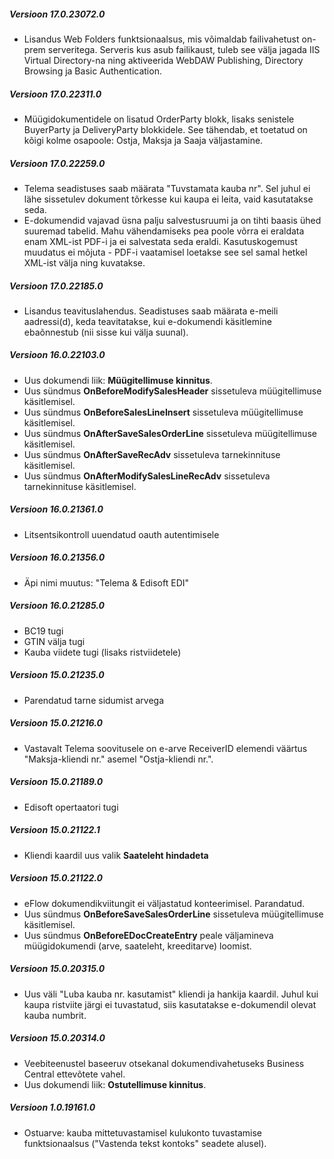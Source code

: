 ---
---

##### Versioon 17.0.23072.0
- Lisandus Web Folders funktsionaalsus, mis võimaldab failivahetust on-prem serveritega. Serveris kus asub failikaust, tuleb see välja jagada IIS Virtual Directory-na ning aktiveerida WebDAW Publishing, Directory Browsing ja Basic Authentication.

##### Versioon 17.0.22311.0
- Müügidokumentidele on lisatud OrderParty blokk, lisaks senistele BuyerParty ja DeliveryParty blokkidele. See tähendab, et toetatud on kõigi kolme osapoole: Ostja, Maksja ja Saaja väljastamine.

##### Versioon 17.0.22259.0
- Telema seadistuses saab määrata "Tuvstamata kauba nr". Sel juhul ei lähe sissetulev dokument tõrkesse kui kaupa ei leita, vaid kasutatakse seda.
- E-dokumendid vajavad üsna palju salvestusruumi ja on tihti baasis ühed suuremad tabelid. Mahu vähendamiseks pea poole võrra ei eraldata enam XML-ist PDF-i ja ei salvestata seda eraldi. Kasutuskogemust muudatus ei mõjuta - PDF-i vaatamisel loetakse see sel samal hetkel XML-ist välja ning kuvatakse.

##### Versioon 17.0.22185.0
- Lisandus teavituslahendus. Seadistuses saab määrata e-meili aadressi(d), keda teavitatakse, kui e-dokumendi käsitlemine ebaõnnestub (nii sisse kui välja suunal).  
  
##### Versioon 16.0.22103.0
- Uus dokumendi liik: **Müügitellimuse kinnitus**.
- Uus sündmus **OnBeforeModifySalesHeader** sissetuleva müügitellimuse käsitlemisel.
- Uus sündmus **OnBeforeSalesLineInsert** sissetuleva müügitellimuse käsitlemisel.
- Uus sündmus **OnAfterSaveSalesOrderLine** sissetuleva müügitellimuse käsitlemisel.
- Uus sündmus **OnAfterSaveRecAdv** sissetuleva tarnekinnituse käsitlemisel.
- Uus sündmus **OnAfterModifySalesLineRecAdv** sissetuleva tarnekinnituse käsitlemisel.

##### Versioon 16.0.21361.0
- Litsentsikontroll uuendatud oauth autentimisele

##### Versioon 16.0.21356.0
- Äpi nimi muutus: "Telema & Edisoft EDI"

##### Versioon 16.0.21285.0
- BC19 tugi
- GTIN välja tugi
- Kauba viidete tugi (lisaks ristviidetele)

##### Versioon 15.0.21235.0
- Parendatud tarne sidumist arvega 
  
##### Versioon 15.0.21216.0
- Vastavalt Telema soovitusele on e-arve ReceiverID elemendi väärtus "Maksja-kliendi nr." asemel "Ostja-kliendi nr.".
  
##### Versioon 15.0.21189.0
- Edisoft opertaatori tugi

##### Versioon 15.0.21122.1
- Kliendi kaardil uus valik **Saateleht hindadeta**

##### Versioon 15.0.21122.0
- eFlow dokumendikviitungit ei väljastatud konteerimisel. Parandatud.
- Uus sündmus **OnBeforeSaveSalesOrderLine** sissetuleva müügitellimuse käsitlemisel.
- Uus sündmus **OnBeforeEDocCreateEntry** peale väljamineva müügidokumendi (arve, saateleht, kreeditarve) loomist.

##### Versioon 15.0.20315.0
- Uus väli "Luba kauba nr. kasutamist" kliendi ja hankija kaardil. Juhul kui kaupa ristviite järgi ei tuvastatud, siis kasutatakse e-dokumendil olevat kauba numbrit.

##### Versioon 15.0.20314.0
- Veebiteenustel baseeruv otsekanal dokumendivahetuseks Business Central ettevõtete vahel.
- Uus dokumendi liik: **Ostutellimuse kinnitus**.

##### Versioon 1.0.19161.0
- Ostuarve: kauba mittetuvastamisel kulukonto tuvastamise funktsionaalsus ("Vastenda tekst kontoks" seadete alusel).
